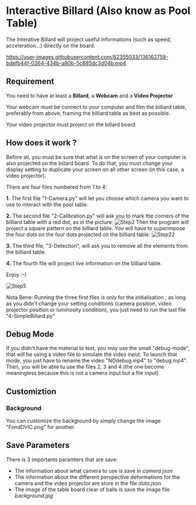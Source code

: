 # Interactive Billard (Also know as Pool Table)
 
The Interative Billard will project useful informations (such as speed, acceleration...) directly on the board.

https://user-images.githubusercontent.com/82355033/136162758-bdefb44f-0264-434b-a80b-5c885dc3d04b.mp4

## Requirement

You need to have at least a **Billard**, a **Webcam** and a **Video Projector**

Your webcam must be connect to your computer and film the billiard table, preferably from above, framing the billiard table as best as possible.

Your video projector must project on the billard board 

## How does it work ?

Before all, you must be sure that what is on the screen of your computer is also projected on the billard board. To do that, you must change your display setting to duplicate your screen on all other screen (in this case, a video projector).

There are four files numbered from 1 to 4:

**1.** The first file "1-Camera.py" will let you choose which camera you want to use to interact with the pool table.

**2.** The second file "2-Calibration.py" will ask you to mark the corners of the billiard table with a red dot, as in the picture:
![Step2](https://user-images.githubusercontent.com/82355033/136162943-6e1aa60d-3e5e-4ee9-aec9-d7741124032d.png)
Then the program will project a square pattern on the billiard table. You will have to superimpose the four dots on the four dots projected on the billiard table:
![Step22](https://user-images.githubusercontent.com/82355033/136165042-bf947717-2973-4c40-ace8-ab084fb3d31d.png)

**3.** The third file, "3-Detection", will ask you to remove all the elements from the billiard table.

**4.** The fourth file will project live information on the billiard table.

Enjoy :-)

![Step5](https://user-images.githubusercontent.com/82355033/136165592-53749120-44e6-4f7a-9b4d-f0c549a649ba.jpg)

Nota Bene: Running the three first files is only for the initialisation ; as long as you didn't change your setting conditions (camera position, video projector position or luminosity condition), you just need to run the last file "4-SimpleBillard.py"

## Debug Mode

If you didn't have the material to test, you may use the small "debug-mode", that will be using a video file to simulate the video input. To launch that mode, you just have to rename the video "NOdebug.mp4" to "debug.mp4". Then, you will be able tu use the files 2, 3 and 4 (the one become meaningless because this is not a camera input but a file input)

## Customiztion

### Background

You can customize the background by simply change the image "FondDVIC.png" for another.

## Save Parameters

There is 3 importants paramters that are save:

+ The information about what camera to use is save in *camera.json*
+ The information about the different perspective deformations for the camera and the video projector are store in the file *data.json*
+ The image of the table board clear of balls is save the image file *background.jpg*
